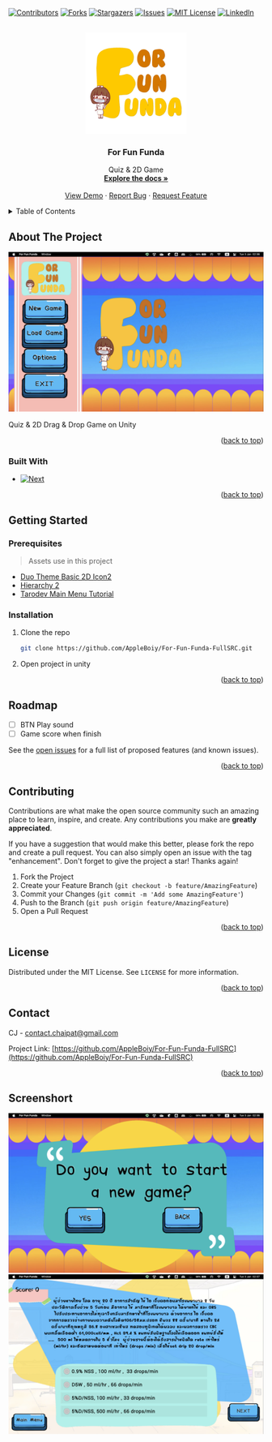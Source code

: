 <!-- Improved compatibility of back to top link: See: https://github.com/othneildrew/Best-README-Template/pull/73 -->
<a name="readme-top"></a>
<!--
*** Thanks for checking out the Best-README-Template. If you have a suggestion
*** that would make this better, please fork the repo and create a pull request
*** or simply open an issue with the tag "enhancement".
*** Don't forget to give the project a star!
*** Thanks again! Now go create something AMAZING! :D
-->



<!-- PROJECT SHIELDS -->
<!--
*** I'm using markdown "reference style" links for readability.
*** Reference links are enclosed in brackets [ ] instead of parentheses ( ).
*** See the bottom of this document for the declaration of the reference variables
*** for contributors-url, forks-url, etc. This is an optional, concise syntax you may use.
*** https://www.markdownguide.org/basic-syntax/#reference-style-links
-->
[![Contributors][contributors-shield]][contributors-url]
[![Forks][forks-shield]][forks-url]
[![Stargazers][stars-shield]][stars-url]
[![Issues][issues-shield]][issues-url]
[![MIT License][license-shield]][license-url]
[![LinkedIn][linkedin-shield]][linkedin-url]



<!-- PROJECT LOGO -->
<br />
<div align="center">
  <a href="https://github.com/AppleBoiy/For-Fun-Funda-FullSRC">
    <img src="Assets/Image/โลโก้png/MagicEraser_5651223_224642.png" alt="Logo" width="200" height="200">
  </a>

<h3 align="center">For Fun Funda</h3>

  <p align="center">
    Quiz & 2D Game
    <br />
    <a href="https://github.com/AppleBoiy/For-Fun-Funda-FullSRC"><strong>Explore the docs »</strong></a>
    <br />
    <br />
    <a href="https://github.com/AppleBoiy/For-Fun-Funda-FullSRC">View Demo</a>
    ·
    <a href="https://github.com/AppleBoiy/For-Fun-Funda-FullSRC/issues">Report Bug</a>
    ·
    <a href="https://github.com/AppleBoiy/For-Fun-Funda-FullSRC/issues">Request Feature</a>
  </p>
</div>



<!-- TABLE OF CONTENTS -->
<details>
  <summary>Table of Contents</summary>
  <ol>
    <li>
      <a href="#about-the-project">About The Project</a>
      <ul>
        <li><a href="#built-with">Built With</a></li>
      </ul>
    </li>
    <li>
      <a href="#getting-started">Getting Started</a>
      <ul>
        <li><a href="#prerequisites">Prerequisites</a></li>
        <li><a href="#installation">Installation</a></li>
      </ul>
    </li>
    <li><a href="#usage">Usage</a></li>
    <li><a href="#roadmap">Roadmap</a></li>
    <li><a href="#contributing">Contributing</a></li>
    <li><a href="#license">License</a></li>
    <li><a href="#contact">Contact</a></li>
    <li><a href="#acknowledgments">Acknowledgments</a></li>
  </ol>
</details>



<!-- ABOUT THE PROJECT -->
## About The Project

[![Product Name Screen Shot][product-screenshot]](<img src="Game%20Sample/Screenshot%202566-01-03%20at%2002.36.04.png">)

Quiz & 2D Drag & Drop Game on Unity

<p align="right">(<a href="#readme-top">back to top</a>)</p>



### Built With

* [![Next][Unity]][Unity-url]

<p align="right">(<a href="#readme-top">back to top</a>)</p>



<!-- GETTING STARTED -->
## Getting Started
### Prerequisites
> Assets use in this project
- [Duo Theme Basic 2D Icon2](https://assetstore.unity.com/packages/2d/gui/duo-theme-basic-2d-icons-224046)
- [Hierarchy 2](https://assetstore.unity.com/packages/tools/utilities/hierarchy-2-166483)
- [Tarodev Main Menu Tutorial](https://www.youtube.com/watch?v=lF26yGJbsQk&t=22s)


### Installation

1. Clone the repo
   ```sh
   git clone https://github.com/AppleBoiy/For-Fun-Funda-FullSRC.git
   ```
3. Open project in unity

<p align="right">(<a href="#readme-top">back to top</a>)</p>


<!-- ROADMAP -->
## Roadmap

- [ ] BTN Play sound
- [ ] Game score when finish

See the [open issues](https://github.com/AppleBoiy/For-Fun-Funda-FullSRC/issues) for a full list of proposed features (and known issues).

<p align="right">(<a href="#readme-top">back to top</a>)</p>



<!-- CONTRIBUTING -->
## Contributing

Contributions are what make the open source community such an amazing place to learn, inspire, and create. Any contributions you make are **greatly appreciated**.

If you have a suggestion that would make this better, please fork the repo and create a pull request. You can also simply open an issue with the tag "enhancement".
Don't forget to give the project a star! Thanks again!

1. Fork the Project
2. Create your Feature Branch (`git checkout -b feature/AmazingFeature`)
3. Commit your Changes (`git commit -m 'Add some AmazingFeature'`)
4. Push to the Branch (`git push origin feature/AmazingFeature`)
5. Open a Pull Request

<p align="right">(<a href="#readme-top">back to top</a>)</p>



<!-- LICENSE -->
## License

Distributed under the MIT License. See `LICENSE` for more information.

<p align="right">(<a href="#readme-top">back to top</a>)</p>



<!-- CONTACT -->
## Contact

CJ  - contact.chaipat@gmail.com

Project Link: [https://github.com/AppleBoiy/For-Fun-Funda-FullSRC](https://github.com/AppleBoiy/For-Fun-Funda-FullSRC)

<p align="right">(<a href="#readme-top">back to top</a>)</p>

<!-- MARKDOWN LINKS & IMAGES -->
<!-- https://www.markdownguide.org/basic-syntax/#reference-style-links -->
[contributors-shield]: https://img.shields.io/github/contributors/AppleBoiy/For-Fun-Funda-FullSRC.svg?style=for-the-badge
[contributors-url]: https://github.com/AppleBoiy/For-Fun-Funda-FullSRC/graphs/contributors
[forks-shield]: https://img.shields.io/github/forks/AppleBoiy/For-Fun-Funda-FullSRC.svg?style=for-the-badge
[forks-url]: https://github.com/AppleBoiy/For-Fun-Funda-FullSRC/network/members
[stars-shield]: https://img.shields.io/github/stars/AppleBoiy/For-Fun-Funda-FullSRC.svg?style=for-the-badge
[stars-url]: https://github.com/AppleBoiy/For-Fun-Funda-FullSRC/stargazers
[issues-shield]: https://img.shields.io/github/issues/AppleBoiy/For-Fun-Funda-FullSRC.svg?style=for-the-badge
[issues-url]: https://github.com/AppleBoiy/For-Fun-Funda-FullSRC/issues
[license-shield]: https://img.shields.io/github/license/AppleBoiy/For-Fun-Funda-FullSRC.svg?style=for-the-badge
[license-url]: https://github.com/AppleBoiy/For-Fun-Funda-FullSRC/blob/master/LICENSE.txt
[linkedin-shield]: https://img.shields.io/badge/-LinkedIn-black.svg?style=for-the-badge&logo=linkedin&colorB=555
[linkedin-url]: https://linkedin.com/in/linkedin_username
[product-screenshot]: Game%20Sample/Screenshot%202566-01-03%20at%2002.36.04.png
[Unity]: https://img.shields.io/badge/unity-000000?style=for-the-badge&logo=unity&logoColor=white
[Unity-url]: https://unity.com

## Screenshort
![start new game](Game%20Sample/Screenshot%202566-01-03%20at%2002.36.54.png)
![Quiz game](Game%20Sample/Screenshot%202566-01-03%20at%2002.37.02.png)
